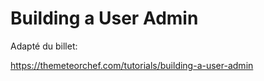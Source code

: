 # Building a User Admin
Adapté du billet:

https://themeteorchef.com/tutorials/building-a-user-admin